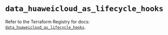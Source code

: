 # `data_huaweicloud_as_lifecycle_hooks`

Refer to the Terraform Registry for docs: [`data_huaweicloud_as_lifecycle_hooks`](https://registry.terraform.io/providers/huaweicloud/huaweicloud/1.71.1/docs/data-sources/as_lifecycle_hooks).
